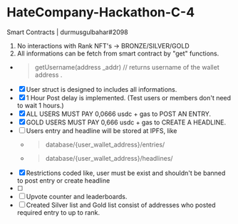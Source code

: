 # HateCompany-Hackathon-C-4

Smart Contracts | durmusgulbahar#2098


1. No interactions with Rank NFT's -> BRONZE/SILVER/GOLD
3. All informations can be fetch from smart contract by "get" functions.
 - > getUsername(address _addr)  // returns username of the wallet address .


- [x] User struct is designed to includes all informations.
- [x] 1 Hour Post delay is implemented. (Test users or members don't need to wait 1 hours.)
- [x] ALL USERS MUST PAY 0,0666 usdc + gas to POST AN ENTRY. 
- [x] GOLD USERS MUST PAY 0,666 usdc + gas to CREATE A HEADLINE. 
- [ ] Users entry and headline will be stored at IPFS, like
    - > database/{user_wallet_address}/entries/
    - > database/{user_wallet_address}/headlines/
- [x] Restrictions coded like, user must be exist and shouldn't be banned to post entry or      create headline
- [ ] 
- [ ] Upvote counter and leaderboards.
- [ ] Created Silver list and Gold list consist of addresses who posted required entry to up to rank.